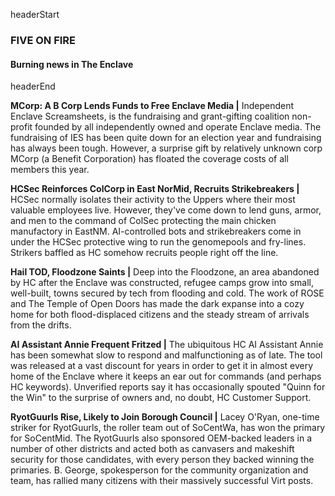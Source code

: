 headerStart

### FIVE ON FIRE

#### Burning news in The Enclave

headerEnd


**MCorp: A B Corp Lends Funds to Free Enclave Media |** Independent Enclave Screamsheets, is the fundraising and grant-gifting coalition non-profit founded by all independently owned and operate Enclave media. The fundraising of IES has been quite down for an election year and fundraising has always been tough. However,  a surprise gift by relatively unknown corp MCorp (a Benefit Corporation) has floated the coverage costs of all members this year.

**HCSec Reinforces ColCorp in East NorMid, Recruits Strikebreakers |** HCSec normally isolates their activity to the Uppers where their most valuable employees live. However, they've come down to lend guns, armor, and men to the command of ColSec protecting the main chicken manufactory in EastNM. AI-controlled bots and strikebreakers come in under the HCSec protective wing to run the genomepools and fry-lines. Strikers baffled as HC somehow recruits people right off the line.

**Hail TOD, Floodzone Saints |** Deep into the Floodzone, an area abandoned by HC after the Enclave was constructed, refugee camps grow into small, well-built, towns secured by tech from flooding and cold. The work of ROSE and The Temple of Open Doors has made the dark expanse into a cozy home for both flood-displaced citizens and the steady stream of arrivals from the drifts.

**AI Assistant Annie Frequent Fritzed |** The ubiquitous HC AI Assistant Annie has been somewhat slow to respond and malfunctioning as of late. The tool was released at a vast discount for years in order to get it in almost every home of the Enclave where it keeps an ear out for commands (and perhaps HC keywords). Unverified reports say it has occasionally spouted "Quinn for the Win" to the surprise of owners and, no doubt, HC Customer Support.

**RyotGuurls Rise, Likely to Join Borough Council |** Lacey O'Ryan, one-time striker for RyotGuurls, the roller team out of SoCentWa, has won the primary for SoCentMid. The RyotGuurls also sponsored OEM-backed leaders in a number of other districts and acted both as canvasers and makeshift security for those candidates, with every person they backed winning the primaries. B. George, spokesperson for the community organization and team, has rallied many citizens with their massively successful Virt posts.
